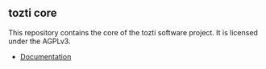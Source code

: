 ## tozti core

This repository contains the core of the tozti software project.
It is licensed under the AGPLv3.

- [Documentation](https://tozti.readthedocs.io/en/latest/)
